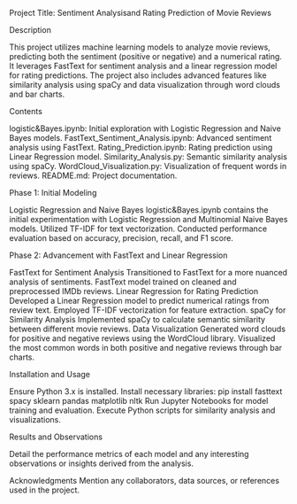 Project Title: Sentiment Analysisand Rating Prediction of Movie Reviews

Description

This project utilizes machine learning models to analyze movie reviews, predicting both the sentiment (positive or negative) and a numerical rating. It leverages FastText for sentiment analysis and a linear regression model for rating predictions. The project also includes advanced features like similarity analysis using spaCy and data visualization through word clouds and bar charts.

Contents

logistic&Bayes.ipynb: Initial exploration with Logistic Regression and Naive Bayes models.
FastText_Sentiment_Analysis.ipynb: Advanced sentiment analysis using FastText.
Rating_Prediction.ipynb: Rating prediction using Linear Regression model.
Similarity_Analysis.py: Semantic similarity analysis using spaCy.
WordCloud_Visualization.py: Visualization of frequent words in reviews.
README.md: Project documentation.

Phase 1: Initial Modeling

Logistic Regression and Naive Bayes
logistic&Bayes.ipynb contains the initial experimentation with Logistic Regression and Multinomial Naive Bayes models.
Utilized TF-IDF for text vectorization.
Conducted performance evaluation based on accuracy, precision, recall, and F1 score.

Phase 2: Advancement with FastText and Linear Regression

FastText for Sentiment Analysis
Transitioned to FastText for a more nuanced analysis of sentiments.
FastText model trained on cleaned and preprocessed IMDb reviews.
Linear Regression for Rating Prediction
Developed a Linear Regression model to predict numerical ratings from review text.
Employed TF-IDF vectorization for feature extraction.
spaCy for Similarity Analysis
Implemented spaCy to calculate semantic similarity between different movie reviews.
Data Visualization
Generated word clouds for positive and negative reviews using the WordCloud library.
Visualized the most common words in both positive and negative reviews through bar charts.

Installation and Usage

Ensure Python 3.x is installed.
Install necessary libraries: pip install fasttext spacy sklearn pandas matplotlib nltk
Run Jupyter Notebooks for model training and evaluation.
Execute Python scripts for similarity analysis and visualizations.

Results and Observations

Detail the performance metrics of each model and any interesting observations or insights derived from the analysis.

Acknowledgments
Mention any collaborators, data sources, or references used in the project.
